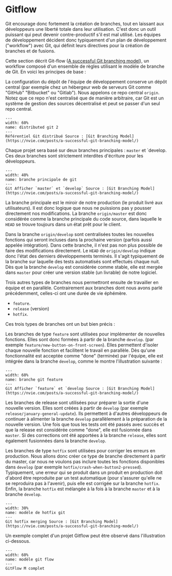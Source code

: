 # Gitflow

Git encourage donc fortement la création de branches, tout en laissant aux développeurs une liberté totale dans leur utilisation. C'est donc un outil puissant qui peut devenir contre-productif s'il est mal utilisé. Les équipes de développement décident donc typiquement d'un plan de développement ("workflow") avec Git, qui définit leurs directives pour la création de branches et de fusions.

Cette section décrit Git-flow ([A successful Git branching model](https://nvie.com/posts/a-successful-git-branching-model/)), un workflow composé d'un ensemble de règles utilisant le modèle de branche de Git. En voici les principes de base :

La configuration du dépôt de l'équipe de développement conserve un dépôt central (par exemple chez un hébergeur web de serveurs Git comme "GitHub" "Bitbucket" ou "Gitlab"). Nous appelons ce repo central `origin`. Notez que ce repo n'est centralisé que de manière arbitraire, car Git est un système de gestion des sources décentralisé et peut se passer d'un seul repo central.

```{figure} resources/gitflow-centralize-decentralize.png
---
width: 60%
name: distributed git 2
---
Référentiel Git distribué Source : [Git Branching Model](https://nvie.com/posts/a-successful-git-branching-model/)
```

Chaque projet sera basé sur deux branches principales : `master` et `develop. Ces deux branches sont strictement interdites d'écriture pour les développeurs.

```{figure} resources/gitflow-main-branches.png
---
width: 40%
name: branche principale de git
---
Git Afficher `master` et `develop` Source : [Git Branching Model](https://nvie.com/posts/a-successful-git-branching-model/)
```

La branche principale est le miroir de notre production (le produit livré aux utilisateurs). Il est donc logique que nous ne puissions pas y pousser directement nos modifications. La branche `origin/master` est donc considérée comme la branche principale du code source, dans laquelle le `HEAD` se trouve toujours dans un état prêt pour le client.

Dans la branche `origin/develop` sont centralisées toutes les nouvelles fonctions qui seront incluses dans la prochaine version (parfois aussi appelée intégration). Dans cette branche, il n'est pas non plus possible de faire des modifications directement. Le `HEAD` de `origin/develop` indique donc l'état des derniers développements terminés. Il s'agit typiquement de la branche sur laquelle des tests automatisés sont effectués chaque nuit. Dès que la branche `develop` est considérée comme stable, elle est mergée dans `master` pour créer une version stable (un livrable) de notre logiciel.

Trois autres types de branches nous permettront ensuite de travailler en équipe et en parallèle. Contrairement aux branches dont nous avons parlé précédemment, celles-ci ont une durée de vie éphémère.

* `feature`.
* `release` (version)
* `hotfix`.

Ces trois types de branches ont un but bien précis :

Les branches de type `feature` sont utilisées pour implémenter de nouvelles fonctions. Elles sont donc formées à partir de la branche `develop`. (par exemple `feature/new-button-on-front-screen`). Elles permettent d'isoler chaque nouvelle fonction et facilitent le travail en parallèle.
Dès qu'une fonctionnalité est acceptée comme "done" (terminée) par l'équipe, elle est intégrée dans la branche `develop`, comme le montre l'illustration suivante :

```{figure} resources/gitflow-merge-without-ff.png
---
width: 60%
name: branche git feature
---
Git Afficher `feature` et `develop Source : [Git Branching Model](https://nvie.com/posts/a-successful-git-branching-model/)
```

Les branches de release sont utilisées pour préparer la sortie d'une nouvelle version. Elles sont créées à partir de `develop` (par exemple `release/january-general-update`). Ils permettent à d'autres développeurs de continuer à alimenter la branche `develop` parallèlement à la préparation de la nouvelle version. Une fois que tous les tests ont été passés avec succès et que la release est considérée comme "done", elle est fusionnée dans `master`. Si des corrections ont été apportées à la branche `release`, elles sont également fusionnées dans la branche `develop`.

Les branches de type `hotfix` sont utilisées pour corriger les erreurs en production. Nous allons donc créer ce type de branche directement à partir du master, car nous ne voulons pas inclure toutes les fonctions disponibles dans `develop` (par exemple `hotfix/crash-when-button2-pressed`). Typiquement, une erreur qui se produit dans un produit en production doit d'abord être reproduite par un test automatique (pour s'assurer qu'elle ne se reproduira pas à l'avenir), puis elle est corrigée sur la branche `hotfix`. Enfin, la branche `hotfix` est mélangée à la fois à la branche `master` et à la branche `develop`.

```{figure} resources/gitflow-hotfix-branches.png
---
width: 30%
name: modèle de hotfix git
---
Git hotfix merging Source : [Git Branching Model](https://nvie.com/posts/a-successful-git-branching-model/)
```

Un exemple complet d'un projet Gitflow peut être observé dans l'illustration ci-dessous.

```{figure} resources/gitflow-model.png
---
width: 60%
name: modèle git flow
---
GitFlow M complet
